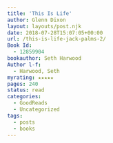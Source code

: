 ```yaml
---
title: 'This Is Life'
author: Glenn Dixon
layout: layouts/post.njk
date: 2018-07-28T15:07:05+00:00
url: /this-is-life-jack-palms-2/
Book Id:
  - 12859904
bookauthor: Seth Harwood
Author l-f:
  - Harwood, Seth
myrating: ★★★★★
pages: 240
status: read
categories:
  - GoodReads
  - Uncategorized
tags:
  - posts
  - books
---
```

